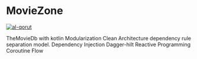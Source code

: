 # MovieZone
[![al-qorut](https://circleci.com/gh/al-qorut/MovieZone.svg?style=shield)](https://circleci.com/gh/al-qorut/MovieZone)


TheMovieDb with kotlin
Modularization
Clean Architecture
    dependency rule 
    separation model.
Dependency Injection
    Dagger-hilt
Reactive Programming
   Coroutine Flow
